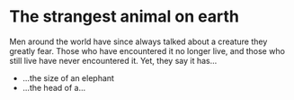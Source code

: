# The strangest animal on earth

Men around the world have since always talked about a creature they greatly fear.
Those who have encountered it no longer live, and those who still live have never encountered it. 
Yet, they say it has...

- ...the size of an elephant
- ...the head of a...